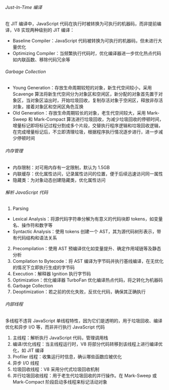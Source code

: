 ###### Just-In-Time 编译

在 JIT 编译中，JavaScript 代码在执行时被转换为可执行的机器码，而非提前编译，V8 实现两种级别的 JIT 编译：

- Baseline Compiler：JavaScript 代码被转换为可执行的机器码，但未进行大量优化
- Optimizing Compiler：当频繁执行代码时，优化编译器进一步优化热点代码如内联函数、移除代码冗余等

###### Garbage Collection

- Young Generation：存放生命周期较短的对象，新生代空间较小，采用 Scavenge 算法将新生代空间分为对象区和空闲区，新分配的对象首先置于对象区，当对象区溢出时，开始垃圾回收，复制存活对象于空闲区，释放非存活对象，接着对象区和空闲区角色互换
- Old Generation：存放生命周期较长的对象，老生代空间较大，采用 Mark-Sweep 和 Mark-Compact 算法进行垃圾回收，为减少垃圾回收的停顿时间，增量标记即将标记过程分割成多个片段，交替执行程序逻辑和垃圾回收逻辑，在完成增量标记后，不立即清理垃圾，根据程序执行情况逐步进行，进一步减少停顿时间

###### 内存管理

- 内存限制：对可用内存有一定限制，默认为 1.5GB
- 内联缓存：优化属性访问，记录属性访问的位置，便于后续迅速访问同一属性
- 隐藏类：为对象动态创建隐藏类，优化属性访问

###### 解析 JavaScript 代码

1. Parsing

- Lexical Analysis：将源代码字符串分解为有意义的代码块即 tokens，如变量名、操作符和数字等
- Syntactic Analysis：使用 tokens 创建一个 AST，其为源代码树形表示，带有代码结构和语法关系

2. Precompilation：使用 AST 预编译优化如变量提升、确定作用域链等及静态分析
3. Compilation to Bytecode：将 AST 编译为字节码并执行基线编译，在无优化的情况下立即执行生成的字节码
4. Execution：解释器 Ignition 执行字节码
5. Optimization：优化编译器 TurboFan 优化编译热点代码，将之转化为机器码
6. Garbage Collection
7. Deoptimization：若之前的优化失败，反优化代码，确保其正确执行

###### 内部线程

多线程不违背 JavaScript 单线程特性，因为它们是透明的，用于垃圾回收、编译优化和异步 I/O 等，而非并行执行 JavaScript 代码

1. 主线程：解析执行 JavaScript 代码，管理调用栈
2. 编译/优化线程：当主线程运行时，V8 将部分代码转移到该线程上进行编译优化，如 JIT 编译
3. Profiler 线程：收集运行时信息，确认哪些函数应被优化
4. 异步 I/O 线程
5. 垃圾回收线程：V8 采用分代式垃圾回收机制
6. 并行垃圾回收线程：用于老生代垃圾回收的并行操作。在 Mark-Sweep 或 Mark-Compact 阶段启动多线程来标记活动对象
